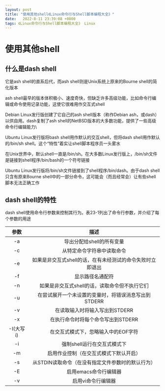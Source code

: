```yaml
---
layout: post
title: "使用其他shell《Linux命令行与Shell脚本编程大全》" 
date:   2022-8-11 23:39:08 +0800
tags: 《Linux命令行与Shell脚本编程大全》 Linux
---
```


# 使用其他shell

## 什么是dash shell

它是ash shell的直系后代，而ash shell则是Unix系统上原来的Bourne shell的简化版本

ash shell最早的版本体积极小、速度奇快，但缺乏许多高级功能，比如命令行编辑或命令使用记录功能，这使它很难用作交互式shell

Debian Linux发行版创建了它自己的ash shell版本（称作Debian ash，或dash）以供自用。dash复制了ash shell的NetBSD版本的大多数功能，提供了一些高级命令行编辑能力\

Ubuntu Linux发行版将bash shell用作默认的交互shell，但将dash shell用作默认的/bin/sh shell。这个“特性”着实让shell脚本程序员一头雾水

在Unix世界中，默认shell一直是/bin/sh。在大多数Linux发行版上，/bin/sh文件是链接到shell程序/bin/bash的一个符号链接

Ubuntu Linux发行版将/bin/sh文件链接到了shell程序/bin/dash。由于dash shell只含有原来Bourne shell中的一部分命令，这可能会（而且经常会）让有些shell脚本无法正确工作

## dash shell的特性

dash shell使用命令行参数来控制其行为。表23-1列出了命令行参数，并介绍了每个参数的用途

|   参数    |                           描述                            |
| :-------: | :-------------------------------------------------------: |
|    -a     |                 导出分配给shell的所有变量                 |
|    -c     |                从特定命令字符串中读取命令                 |
|    -e     | 如果是非交互式shell的话，在有未经测试的命令失败时立即退出 |
|    -f     |                     显示路径名通配符                      |
|    -n     |       如果是非交互式shell的话，读取命令但不执行它们       |
|    -u     |   在尝试展开一个未设置的变量时，将错误消息写出到STDERR    |
|    -v     |              在读取输入时将输入写出到STDERR               |
|    -x     |            在执行命令时将每个命令写出到STDERR             |
| -I(大写i) |            在交互式模式下，忽略输入中的EOF字符            |
|    -i     |                强制shell运行在交互式模式下                |
|    -m     |          启用作业控制（在交互式模式下默认开启）           |
|    -s     |     从STDIN读取命令（在没有指定文件参数时的默认行为）     |
|    -E     |                   启用emacs命令行编辑器                   |
|    -v     |                    启用vi命令行编辑器                     |



























